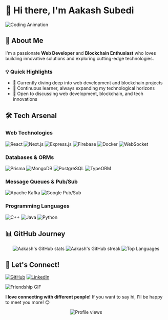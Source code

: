 # 👋 Hi there, I'm Aakash Subedi

![Coding Animation](https://media.giphy.com/media/26tn33aiTi1jkl6H6/giphy.gif)

## 🌟 About Me

I'm a passionate **Web Developer** and **Blockchain Enthusiast** who loves building innovative solutions and exploring cutting-edge technologies. 

### 💡 Quick Highlights

- 🚀 Currently diving deep into web development and blockchain projects
- 🌱 Continuous learner, always expanding my technological horizons
- 💬 Open to discussing web development, blockchain, and tech innovations

## 🛠️ Tech Arsenal

### Web Technologies
![React](https://img.shields.io/badge/React-20232A?style=for-the-badge&logo=react&logoColor=61DAFB)
![Next.js](https://img.shields.io/badge/Next.js-000000?style=for-the-badge&logo=next.js&logoColor=white)
![Express.js](https://img.shields.io/badge/Express.js-404D59?style=for-the-badge)
![Firebase](https://img.shields.io/badge/Firebase-FFCA28?style=for-the-badge&logo=firebase&logoColor=black)
![Docker](https://img.shields.io/badge/Docker-2496ED?style=for-the-badge&logo=docker&logoColor=white)
![WebSocket](https://img.shields.io/badge/WebSocket-4A90E2?style=for-the-badge&logo=socket.io&logoColor=white)

### Databases & ORMs
![Prisma](https://img.shields.io/badge/Prisma-3982CE?style=for-the-badge&logo=Prisma&logoColor=white)
![MongoDB](https://img.shields.io/badge/MongoDB-4EA94B?style=for-the-badge&logo=mongodb&logoColor=white)
![PostgreSQL](https://img.shields.io/badge/PostgreSQL-316192?style=for-the-badge&logo=postgresql&logoColor=white)
![TypeORM](https://img.shields.io/badge/TypeORM-E83524?style=for-the-badge&logo=typeorm&logoColor=white)

### Message Queues & Pub/Sub
![Apache Kafka](https://img.shields.io/badge/Apache%20Kafka-231F20?style=for-the-badge&logo=apachekafka&logoColor=white)
![Google Pub/Sub](https://img.shields.io/badge/Google%20Pub/Sub-4285F4?style=for-the-badge&logo=google-cloud&logoColor=white)

### Programming Languages
![C++](https://img.shields.io/badge/C++-00599C?style=for-the-badge&logo=c%2B%2B&logoColor=white)
![Java](https://img.shields.io/badge/Java-ED8B00?style=for-the-badge&logo=java&logoColor=white)
![Python](https://img.shields.io/badge/Python-3776AB?style=for-the-badge&logo=python&logoColor=white)

## 📊 GitHub Journey

<p align="center">
  <img src="https://github-readme-stats.vercel.app/api?username=subediaakash&show_icons=true&theme=radical" alt="Aakash's GitHub stats" />
  <img src="https://github-readme-streak-stats.herokuapp.com/?user=subediaakash&theme=radical" alt="Aakash's GitHub streak" />
  <img src="https://github-readme-stats.vercel.app/api/top-langs/?username=subediaakash&layout=compact&theme=radical" alt="Top Languages" />
</p>



## 🤝 Let's Connect!

[![GitHub](https://img.shields.io/badge/GitHub-100000?style=for-the-badge&logo=github&logoColor=white)](https://github.com/subediaakash)
[![LinkedIn](https://img.shields.io/badge/LinkedIn-0077B5?style=for-the-badge&logo=linkedin&logoColor=white)](https://linkedin.com/in/aakash-subedi-a9986625a/)

![Friendship GIF](https://media.giphy.com/media/LnQjpWaON8nhr21vNW/giphy.gif)

**I love connecting with different people!** If you want to say hi, I'll be happy to meet you more! 😊

<p align="center">
  <img src="https://komarev.com/ghpvc/?username=subediaakash&color=blueviolet" alt="Profile views">
</p>
